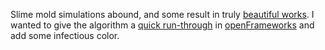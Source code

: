 Slime mold simulations abound, and some result in truly [beautiful works][1]. I wanted to give the algorithm a [quick run-through][2] in [openFrameworks][3] and add some infectious color.


[1]: https://www.sagejenson.com/physarum
[2]: https://github.com/lucaskuzma/mold
[3]: https://openframeworks.cc